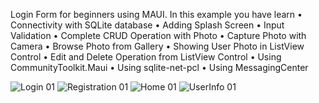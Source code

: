 Login Form for beginners using MAUI.
In this example you have learn 
•	Connectivity with SQLite database 
•	Adding Splash Screen
•	Input Validation 
•	Complete CRUD Operation with Photo
•	Capture Photo with Camera
•	Browse Photo from Gallery
•	Showing User Photo in ListView Control
•	Edit and Delete Operation from ListView Control
•	Using CommunityToolkit.Maui
•	Using sqlite-net-pcl
•	Using MessagingCenter

![Login 01](https://github.com/HasanSoherwardi/MauiLocalDBLogin/assets/50473952/e5e4d0e1-b4c4-4e4c-aa9c-b2e186e0fc9c)
![Registration 01](https://github.com/HasanSoherwardi/MauiLocalDBLogin/assets/50473952/f24cf080-a173-43cd-9af3-5fc8d3e7ceea)
![Home 01](https://github.com/HasanSoherwardi/MauiLocalDBLogin/assets/50473952/6fe1a50a-a256-464f-a212-5a01d8212a4a)
![UserInfo 01](https://github.com/HasanSoherwardi/MauiLocalDBLogin/assets/50473952/f86323ff-6fb6-4cf9-95dd-9f549bfdd98a)




